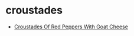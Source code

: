 # croustades

 * [Croustades Of Red Peppers With Goat Cheese](index/c/croustades-of-red-peppers-with-goat-cheese-105399.json)
